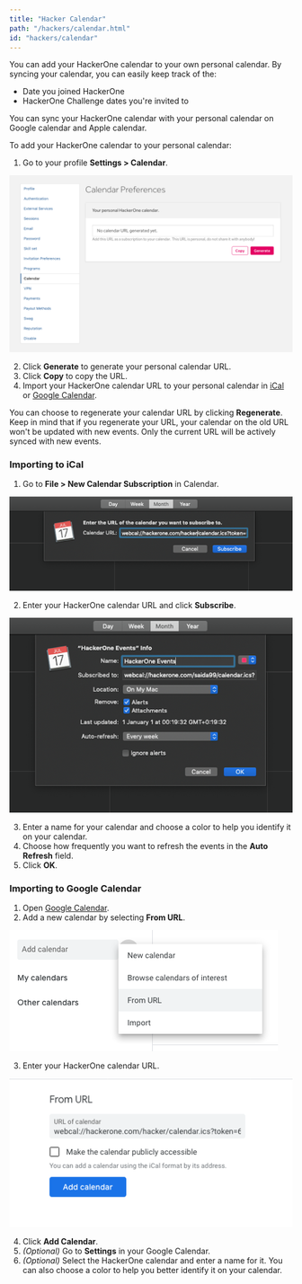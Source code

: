 ```yaml
---
title: "Hacker Calendar"
path: "/hackers/calendar.html"
id: "hackers/calendar"
---
```


You can add your HackerOne calendar to your own personal calendar. By syncing your calendar, you can easily keep track of the:
* Date you joined HackerOne
* HackerOne Challenge dates you're invited to

You can sync your HackerOne calendar with your personal calendar on Google calendar and Apple calendar.

To add your HackerOne calendar to your personal calendar:
1. Go to your profile **Settings > Calendar**.

![Calendar Preferences](./images/hacker-calendar-1.png)

2. Click **Generate** to generate your personal calendar URL.
3. Click **Copy** to copy the URL.
4. Import your HackerOne calendar URL to your personal calendar in [iCal](#iCal) or [Google Calendar](#Google).

You can choose to regenerate your calendar URL by clicking **Regenerate**. Keep in mind that if you regenerate your URL, your calendar on the old URL won't be updated with new events. Only the current URL will be actively synced with new events.

### Importing to iCal

1. Go to **File > New Calendar Subscription** in Calendar.

![iCal url input](./images/hacker-calendar-2.png)

2. Enter your HackerOne calendar URL and click **Subscribe**.

![iCal URL settings](./images/hacker-calendar-3.png)

3. Enter a name for your calendar and choose a color to help you identify it on your calendar.
4. Choose how frequently you want to refresh the events in the **Auto Refresh** field.
5. Click **OK**.

### Importing to Google Calendar

1. Open [Google Calendar](https://calendar.google.com/).
2. Add a new calendar by selecting **From URL**.

![google calendar add calendar](./images/hacker-calendar-4.png)

3. Enter your HackerOne calendar URL.

![google cal adding URL](./images/hacker-calendar-5.png)

4. Click **Add Calendar**.
5. *(Optional)* Go to **Settings** in your Google Calendar.
6. *(Optional)* Select the HackerOne calendar and enter a name for it. You can also choose a color to help you better identify it on your calendar.
